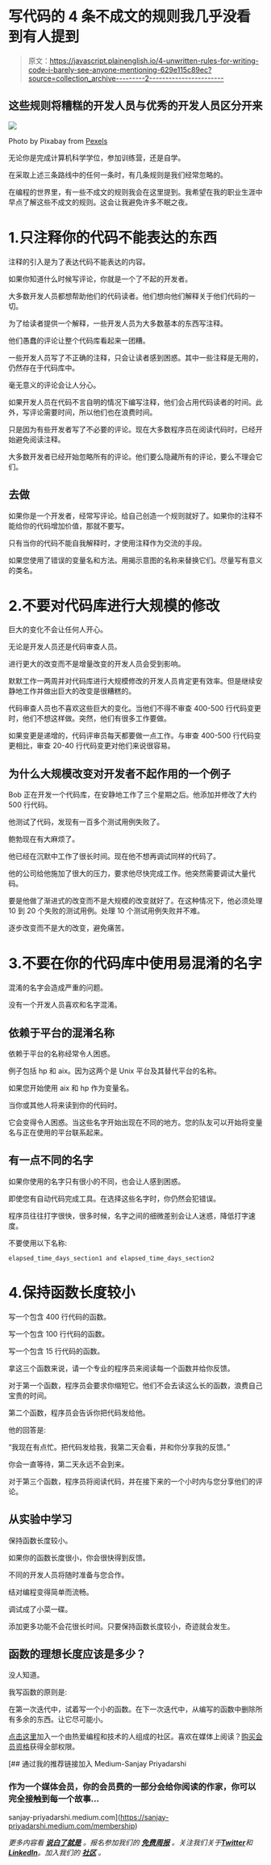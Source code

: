 # 写代码的 4 条不成文的规则我几乎没看到有人提到

> 原文：<https://javascript.plainenglish.io/4-unwritten-rules-for-writing-code-i-barely-see-anyone-mentioning-629e115c89ec?source=collection_archive---------2----------------------->

## 这些规则将糟糕的开发人员与优秀的开发人员区分开来

![](img/3cfc3d9c6d32f24849bf434fb0f7a631.png)

Photo by Pixabay from [Pexels](https://www.pexels.com/photo/man-people-asian-photographer-46219/)

无论你是完成计算机科学学位，参加训练营，还是自学。

在采取上述三条路线中的任何一条时，有几条规则是我们经常忽略的。

在编程的世界里，有一些不成文的规则我会在这里提到。我希望在我的职业生涯中早点了解这些不成文的规则。这会让我避免许多不眠之夜。

# 1.只注释你的代码不能表达的东西

注释的引入是为了表达代码不能表达的内容。

如果你知道什么时候写评论，你就是一个了不起的开发者。

大多数开发人员都想帮助他们的代码读者。他们想向他们解释关于他们代码的一切。

为了给读者提供一个解释，一些开发人员为大多数基本的东西写注释。

他们愚蠢的评论让整个代码库看起来一团糟。

一些开发人员写了不正确的注释，只会让读者感到困惑。其中一些注释是无用的，仍然存在于代码库中。

毫无意义的评论会让人分心。

如果开发人员在代码不言自明的情况下编写注释，他们会占用代码读者的时间。此外，写评论需要时间，所以他们也在浪费时间。

只是因为有些开发者写了不必要的评论。现在大多数程序员在阅读代码时，已经开始避免阅读注释。

大多数开发者已经开始忽略所有的评论。他们要么隐藏所有的评论，要么不理会它们。

## 去做

如果你是一个开发者，经常写评论。给自己创造一个规则就好了。如果你的注释不能给你的代码增加价值，那就不要写。

只有当你的代码不能自我解释时，才使用注释作为交流的手段。

如果您使用了错误的变量名和方法。用揭示意图的名称来替换它们。尽量写有意义的类名。

# 2.不要对代码库进行大规模的修改

巨大的变化不会让任何人开心。

无论是开发人员还是代码审查人员。

进行更大的改变而不是增量改变的开发人员会受到影响。

默默工作一两周并对代码库进行大规模修改的开发人员肯定更有效率。但是继续安静地工作并做出巨大的改变是很糟糕的。

代码审查人员也不喜欢这些巨大的变化。当他们不得不审查 400-500 行代码变更时，他们不想这样做。突然，他们有很多工作要做。

如果变更是递增的，代码评审员每天都要做一点工作。与审查 400-500 行代码变更相比，审查 20-40 行代码变更对他们来说很容易。

## 为什么大规模改变对开发者不起作用的一个例子

Bob 正在开发一个代码库，在安静地工作了三个星期之后。他添加并修改了大约 500 行代码。

他测试了代码，发现有一百多个测试用例失败了。

鲍勃现在有大麻烦了。

他已经在沉默中工作了很长时间。现在他不想再调试同样的代码了。

他的公司给他施加了很大的压力，要求他尽快完成工作。他突然需要调试大量代码。

要是他做了渐进式的改变而不是大规模的改变就好了。在这种情况下，他必须处理 10 到 20 个失败的测试用例。处理 10 个测试用例失败并不难。

逐步改变而不是大的改变，避免痛苦。

# 3.不要在你的代码库中使用易混淆的名字

混淆的名字会造成严重的问题。

没有一个开发人员喜欢和名字混淆。

## 依赖于平台的混淆名称

依赖于平台的名称经常令人困惑。

例子包括 hp 和 aix。因为这两个是 Unix 平台及其替代平台的名称。

如果您开始使用 aix 和 hp 作为变量名。

当你或其他人将来读到你的代码时。

它会变得令人困惑。当这些名字开始出现在不同的地方。您的队友可以开始将变量名与正在使用的平台联系起来。

## 有一点不同的名字

如果你使用的名字只有很小的不同，也会让人感到困惑。

即使您有自动代码完成工具。在选择这些名字时，你仍然会犯错误。

程序员往往打字很快，很多时候，名字之间的细微差别会让人迷惑，降低打字速度。

不要使用以下名称:

```
elapsed_time_days_section1 and elapsed_time_days_section2
```

# 4.保持函数长度较小

写一个包含 400 行代码的函数。

写一个包含 100 行代码的函数。

写一个包含 15 行代码的函数。

拿这三个函数来说，请一个专业的程序员来阅读每一个函数并给你反馈。

对于第一个函数，程序员会要求你缩短它。他们不会去读这么长的函数，浪费自己宝贵的时间。

第二个函数，程序员会告诉你把代码发给他。

他的回答是:

“我现在有点忙。把代码发给我，我第二天会看，并和你分享我的反馈。”

你会一直等待，第二天永远不会到来。

对于第三个函数，程序员将阅读代码，并在接下来的一个小时内与您分享他们的评论。

## 从实验中学习

保持函数长度较小。

如果你的函数长度很小，你会很快得到反馈。

不同的开发人员将随时准备与您合作。

结对编程变得简单而流畅。

调试成了小菜一碟。

添加更多功能不会花很长时间。只要保持函数长度较小，奇迹就会发生。

## 函数的理想长度应该是多少？

没人知道。

我写函数的原则是:

在第一次迭代中，试着写一个小的函数。在下一次迭代中，从编写的函数中删除所有多余的东西。让它尽可能小。

[点击这里](https://codertoentrepreneurs.substack.com/)加入一个由热爱编程和技术的人组成的社区。喜欢在媒体上阅读？[购买会员资格](https://sanjay-priyadarshi.medium.com/membership)获得全部权限。

[](https://sanjay-priyadarshi.medium.com/membership) [## 通过我的推荐链接加入 Medium-Sanjay Priyadarshi

### 作为一个媒体会员，你的会员费的一部分会给你阅读的作家，你可以完全接触到每一个故事…

sanjay-priyadarshi.medium.com](https://sanjay-priyadarshi.medium.com/membership) 

*更多内容看* [***说白了就是***](https://plainenglish.io/) *。报名参加我们的* [***免费周报***](http://newsletter.plainenglish.io/) *。关注我们关于*[***Twitter***](https://twitter.com/inPlainEngHQ)*和*[***LinkedIn***](https://www.linkedin.com/company/inplainenglish/)*。加入我们的* [***社区***](https://discord.gg/GtDtUAvyhW) *。*